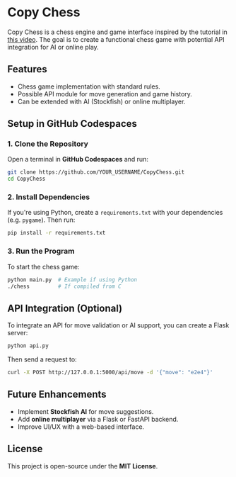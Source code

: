 # Copy Chess

Copy Chess is a chess engine and game interface inspired by the tutorial in [this video](https://www.youtube.com/watch?v=OpL0Gcfn4B4&t=1248s). The goal is to create a functional chess game with potential API integration for AI or online play.

## Features
- Chess game implementation with standard rules.
- Possible API module for move generation and game history.
- Can be extended with AI (Stockfish) or online multiplayer.

## Setup in GitHub Codespaces
### 1. Clone the Repository
Open a terminal in **GitHub Codespaces** and run:
```sh
git clone https://github.com/YOUR_USERNAME/CopyChess.git
cd CopyChess
```

### 2. Install Dependencies
If you're using Python, create a `requirements.txt` with your dependencies (e.g. `pygame`). Then run:
```sh
pip install -r requirements.txt
```

### 3. Run the Program
To start the chess game:
```sh
python main.py  # Example if using Python
./chess         # If compiled from C
```

## API Integration (Optional)
To integrate an API for move validation or AI support, you can create a Flask server:
```sh
python api.py
```
Then send a request to:
```sh
curl -X POST http://127.0.0.1:5000/api/move -d '{"move": "e2e4"}'
```

## Future Enhancements
- Implement **Stockfish AI** for move suggestions.
- Add **online multiplayer** via a Flask or FastAPI backend.
- Improve UI/UX with a web-based interface.

## License
This project is open-source under the **MIT License**.
